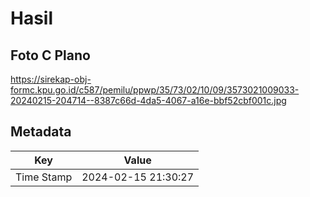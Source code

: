 # Hasil

## Foto C Plano

https://sirekap-obj-formc.kpu.go.id/c587/pemilu/ppwp/35/73/02/10/09/3573021009033-20240215-204714--8387c66d-4da5-4067-a16e-bbf52cbf001c.jpg


## Metadata

| Key        | Value               |
| ---------- | ------------------- |
| Time Stamp | 2024-02-15 21:30:27 |



